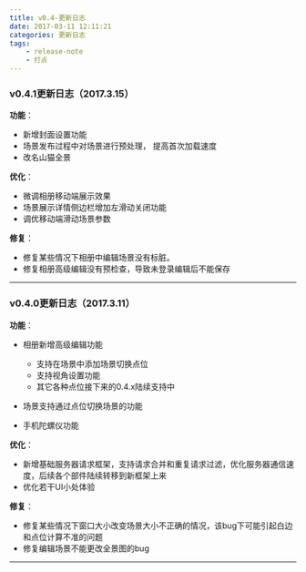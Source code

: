 ```yaml
---
title: v0.4-更新日志
date: 2017-03-11 12:11:21
categories: 更新日志
tags: 
    - release-note
    - 打点
---
```


### v0.4.1更新日志（2017.3.15）

**功能**：

* 新增封面设置功能
* 场景发布过程中对场景进行预处理， 提高首次加载速度
* 改名山猫全景

**优化**：

* 微调相册移动端展示效果
* 场景展示详情侧边栏增加左滑动关闭功能
* 调优移动端滑动场景参数


**修复**：

* 修复某些情况下相册中编辑场景没有标脏。
* 修复相册高级编辑没有预检查，导致未登录编辑后不能保存

---

### v0.4.0更新日志（2017.3.11）


**功能**：

* 相册新增高级编辑功能
    - 支持在场景中添加场景切换点位
    - 支持视角设置功能
    - 其它各种点位接下来的0.4.x陆续支持中
* 场景支持通过点位切换场景的功能

* 手机陀螺仪功能

**优化**：

* 新增基础服务器请求框架，支持请求合并和重复请求过滤，优化服务器通信速度，后续各个部件陆续转移到新框架上来
* 优化若干UI小处体验

**修复**：

* 修复某些情况下窗口大小改变场景大小不正确的情况，该bug下可能引起白边和点位计算不准的问题
* 修复编辑场景不能更改全景图的bug
---